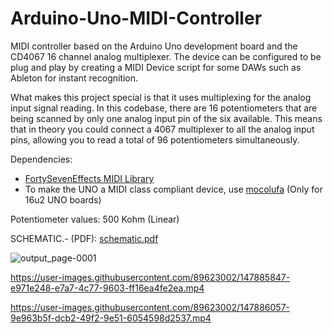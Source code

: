 # Arduino-Uno-MIDI-Controller
MIDI controller based on the Arduino Uno development board and the CD4067 16 channel analog multiplexer. The device can be configured to be plug and play by creating a MIDI Device script for some DAWs such as Ableton for instant recognition.

What makes this project special is that it uses multiplexing for the analog input signal reading. In this codebase, there are 16 potentiometers that are being scanned by only one analog input pin of the six available. This means that in theory you could connect a 4067 multiplexer to all the analog input pins, allowing you to read a total of 96 potentiometers simultaneously.

Dependencies:
-  [FortySevenEffects MIDI Library](https://github.com/FortySevenEffects/arduino_midi_library)
-  To make the UNO a MIDI class compliant device, use [mocolufa](https://github.com/kuwatay/mocolufa) (Only for 16u2 UNO boards)

Potentiometer values: 500 Kohm (Linear)

SCHEMATIC.- (PDF): [schematic.pdf](https://github.com/SSMTBPSSCNTPGTS/Arduino-Uno-MIDI-Controller/files/7755505/output.pdf)

![output_page-0001](https://user-images.githubusercontent.com/89623002/146935323-eefda356-657d-44a9-914d-c8104fda27a6.jpg)


https://user-images.githubusercontent.com/89623002/147885847-e971e248-e7a7-4c77-9603-ff16ea4fe2ea.mp4



https://user-images.githubusercontent.com/89623002/147886057-9e963b5f-dcb2-49f2-9e51-6054598d2537.mp4

